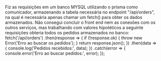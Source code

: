Fiz as requisições em um banco MYSQL utilizando o prisma como comunicador, armazenando a tabela necessária no endpoint "/api/orders", na qual é necessária apenas chamar um fetch() para obter os dados armazenados. Não consegui concluir o front end nem as conexões com os outros serviços, mas trabalhando com valores hipotéticos a seguinte requisições obteria todos os pedidos armazenados no banco:
fetch('/api/orders')
  .then(response => {
    if (!response.ok) {
      throw new Error('Erro ao buscar os pedidos');
    }
    return response.json();
  })
  .then(data => {
    console.log('Pedidos recebidos:', data);
  })
  .catch(error => {
    console.error('Erro ao buscar pedidos:', error);
  });
